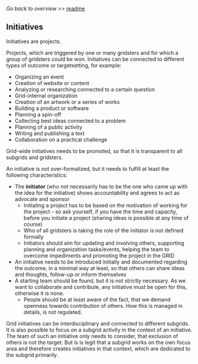_Go back to overview >>_ [readme](../README.md)

## Initiatives

Initiatives are projects.

Projects, which are triggered by one or many gridsters and for which a group of gridsters could be won.
Initiatives can be connected to different types of outcome or targetsetting, for example:

* Organizing an event
* Creation of website or content
* Analyzing or researching connected to a certain question
* Grid-internal organization 
* Creation of an artwork or a series of works
* Building a product or software
* Planning a spin-off
* Collecting best ideas connected to a problem
* Planning of a public activity
* Writing and publishing a text
* Collaboration on a practical challenge

Grid-wide initiatives needs to be promoted, so that it is transparent to all subgrids and gridsters.

An initiative is not over-formalized, but it needs to fulfill at least the following characteristics:

* The **initiator** (who not necessarily has to be the one who came up with the idea for the initiative) shows accountability and agrees to act as advocate and sponsor
	* Initiating a project has to be based on the motivation of working for the project - so ask yourself, if you have the time and capacity, before you initiate a project (sharing ideas is possible at any time of course)
	* Who of all gridsters is taking the role of the initiator is not defined formally
	* Initiators should aim for updating and involving others, supporting planning and organization tasks/events, helping the team to overcome impediments and promoting the project in the GRID
* An initiative needs to be introduced initially and documented regarding the outcome, in a minimal way at least, so that others can share ideas and thoughts, follow-up or inform themselves
* A starting team should be found, but it is not strictly necessary. As we want to collaborate and contribute, any initiative must be open for this, otherwise it is none.
	* People should be at least aware of the fact, that we demand openness towards contribution of others. How this is managed in details, is not regulated.

Grid initiatives can be interdisciplinary and connected to different subgrids.
It is also possible to focus on a subgrid activity in the context of an initiative. The team of such an initiative only needs to consider, that exclusion of others is not the target. But is is legit that a subgrid works on the own focus area and therefore creates initiatives in that context, which are dedicated to the subgrid primarily.
